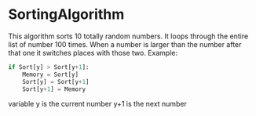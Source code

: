 # SortingAlgorithm
 
This algorithm sorts 10 totally random numbers.
It loops through the entire list of number 100 times. When a number is larger than the number after that one it switches places with those two.
Example:
``` python
if Sort[y] > Sort[y+1]:
    Memory = Sort[y]
    Sort[y] = Sort[y+1]
    Sort[y+1] = Memory
```
variable y is the current number
y+1 is the next number